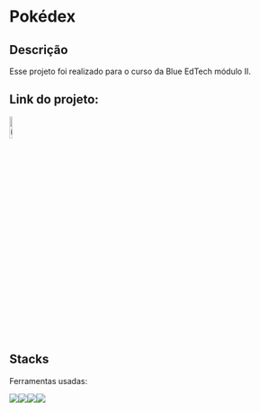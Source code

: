 # Pokédex

## Descrição
Esse projeto foi realizado para o curso da Blue EdTech módulo II.

## Link do projeto:
<a href="https://pokedexthabata.herokuapp.com/" target="_blank"><img style="width:10%" src="./public/css/PokéBall.icon.png" alt="ícone pokedex"></a>

## Stacks
Ferramentas usadas:
<div style="display:flex">
<img src="https://img.icons8.com/color/48/000000/javascript--v1.png"/>
<img src="https://img.icons8.com/color/48/000000/html-5--v2.png"/>
<img src="https://img.icons8.com/color/48/000000/css3.png"/>
<img src="https://img.icons8.com/color/48/000000/nodejs.png"/>
</div>
